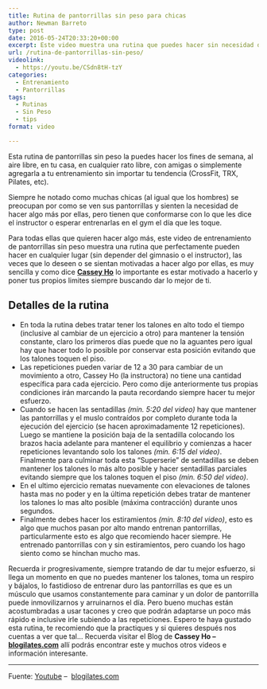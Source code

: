 ```yaml
---
title: Rutina de pantorrillas sin peso para chicas
author: Newman Barreto
type: post
date: 2016-05-24T20:33:20+00:00
excerpt: Este video muestra una rutina que puedes hacer sin necesidad de un gimnasio, puedes hacerla en cualquier lugar y cuando quieras, solo necesitas tu propio peso y mucha motivación
url: /rutina-de-pantorrillas-sin-peso/
videolink:
  - https://youtu.be/CSdn8tH-tzY
categories:
  - Entrenamiento
  - Pantorrillas
tags:
  - Rutinas
  - Sin Peso
  - tips
format: video

---
```

<span class="main-paragraph">Esta rutina de pantorrillas sin peso la puedes hacer los fines de semana, al aire libre, en tu casa, en cualquier rato libre, con amigas o simplemente agregarla a tu entrenamiento sin importar tu tendencia (CrossFit, TRX, Pilates, etc).</span>

Siempre he notado como muchas chicas (al igual que los hombres) se preocupan por como se ven sus pantorrillas y sienten la necesidad de hacer algo más por ellas, pero tienen que conformarse con lo que les dice el instructor o esperar entrenarlas en el gym el día que les toque.

Para todas ellas que quieren hacer algo más, este video de entrenamiento de pantorrillas sin peso muestra una rutina que perfectamente pueden hacer en cualquier lugar (sin depender del gimnasio o el instructor), las veces que lo deseen o se sientan motivadas a hacer algo por ellas, es muy sencilla y como dice <a href="http://www.blogilates.com" target="_blank"><strong>Cassey Ho</strong></a> lo importante es estar motivado a hacerlo y poner tus propios limites siempre buscando dar lo mejor de ti.

## Detalles de la rutina

  * En toda la rutina debes tratar tener los talones en alto todo el tiempo (inclusive al cambiar de un ejercicio a otro) para mantener la tensión constante, claro los primeros días puede que no la aguantes pero igual hay que hacer todo lo posible por conservar esta posición evitando que los talones toquen el piso.
  * Las repeticiones pueden variar de 12 a 30 para cambiar de un movimiento a otro, Cassey Ho (la instructora) no tiene una cantidad específica para cada ejercicio. Pero como dije anteriormente tus propias condiciones irán marcando la pauta recordando siempre hacer tu mejor esfuerzo.
  * Cuando se hacen las sentadillas _(min. 5:20 del video)_ hay que mantener las pantorrillas y el muslo contraídos por completo durante toda la ejecución del ejercicio (se hacen aproximadamente 12 repeticiones). Luego se mantiene la posición baja de la sentadilla colocando los brazos hacia adelante para mantener el equilibrio y comienzas a hacer repeticiones levantando solo los talones _(min. 6:15 del video)_. Finalmente para culminar toda esta “Superserie” de sentadillas se deben mantener los talones lo más alto posible y hacer sentadillas parciales evitando siempre que los talones toquen el piso _(min. 6:50 del video)_.
  * En el ultimo ejercicio rematas nuevamente con elevaciones de talones hasta mas no poder y en la última repetición debes tratar de mantener los talones lo mas alto posible (máxima contracción) durante unos segundos.
  * Finalmente debes hacer los estiramientos _(min. 8:10 del video)_, esto es algo que muchos pasan por alto mando entrenan pantorrillas, particularmente esto es algo que recomiendo hacer siempre. He entrenado pantorrillas con y sin estiramientos, pero cuando los hago siento como se hinchan mucho mas.

Recuerda ir progresivamente, siempre tratando de dar tu mejor esfuerzo, si llega un momento en que no puedes mantener los talones, toma un respiro y bájalos, lo fastidioso de entrenar duro las pantorrillas es que es un músculo que usamos constantemente para caminar y un dolor de pantorrilla puede inmovilizarnos y arruinarnos el día. Pero bueno muchas están acostumbradas a usar tacones y creo que podrán adaptarse un poco más rápido e inclusive irle subiendo a las repeticiones. Espero te haya gustado esta rutina, te recomiendo que la practiques y si quieres después nos cuentas a ver que tal… Recuerda visitar el Blog de **Cassey Ho &#8211; <a href="http://www.blogilates.com" target="_blank">blogilates.com</a>** allí podrás encontrar este y muchos otros videos e información interesante.

* * *

Fuente: <a href="https://www.youtube.com/watch?v=CSdn8tH-tzY" target="_blank">Youtube</a> &#8211;  <a href="http://www.blogilates.com" target="_blank">blogilates.com</a>